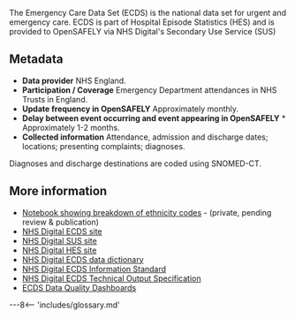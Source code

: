 The Emergency Care Data Set (ECDS) is the national data set for urgent and emergency care.
ECDS is part of Hospital Episode Statistics (HES) and is provided to OpenSAFELY via NHS Digital's Secondary Use Service (SUS)

## Metadata

* **Data provider** NHS England.
* **Participation / Coverage** Emergency Department attendances in NHS Trusts in England.
* **Update frequency in OpenSAFELY** Approximately monthly.
* **Delay between event occurring and event appearing in OpenSAFELY** * Approximately 1-2 months.
* **Collected information** Attendance, admission and discharge dates; locations; presenting complaints; diagnoses.

Diagnoses and discharge destinations are coded using SNOMED-CT.

## More information
* [Notebook showing breakdown of ethnicity codes](https://github.com/opensafely/rapid-reports/blob/master/notebooks/ethnicity-codes.ipynb) - (private, pending review & publication)
* [NHS Digital ECDS site](https://digital.nhs.uk/data-and-information/data-collections-and-data-sets/data-sets/emergency-care-data-set-ecds)
* [NHS Digital SUS site](https://digital.nhs.uk/services/secondary-uses-service-sus/secondary-uses-services-sus-guidance)
* [NHS Digital HES site](https://digital.nhs.uk/data-and-information/data-tools-and-services/data-services/hospital-episode-statistics)
* [NHS Digital ECDS data dictionary](https://datadictionary.nhs.uk/data_sets/cds_v6-2/cds_v6-2-1_type_011_-_emergency_care_cds.html)
* [NHS Digital ECDS Information Standard](https://digital.nhs.uk/data-and-information/information-standards/information-standards-and-data-collections-including-extractions/publications-and-notifications/standards-and-collections/dcb0092-2062-commissioning-data-sets-emergency-care-data-set )
* [NHS Digital ECDS Technical Output Specification](https://digital.nhs.uk/data-and-information/data-collections-and-data-sets/data-sets/emergency-care-data-set-ecds/ecds-latest-update)
* [ECDS Data Quality Dashboards](https://digital.nhs.uk/data-and-information/data-tools-and-services/data-services/emergency-care-data-set-ecds-data-quality )




---8<-- 'includes/glossary.md'
